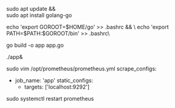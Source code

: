 sudo apt update && \
sudo apt install golang-go


echo 'export GOROOT=$HOME/go' >> .bashrc && \
echo 'export PATH=$PATH:$GOROOT/bin' >> .bashrc\


go build -o app app.go

./app&

sudo vim /opt/prometheus/prometheus.yml
scrape_configs:
  - job_name: 'app'
    static_configs:
    - targets: ['localhost:9292']

sudo systemctl restart prometheus